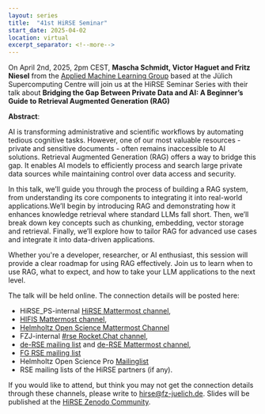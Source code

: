 ```yaml
---
layout: series
title:  "41st HiRSE Seminar"
start_date: 2025-04-02
location: virtual
excerpt_separator: <!--more-->
---
```


On April 2nd, 2025, 2pm CEST, **Mascha Schmidt, Victor Haguet and Fritz Niesel** from the [Applied Machine Learning Group](https://www.fz-juelich.de/en/ias/jsc/about-us/structure/simulation-and-data-labs/sdl-applied-machine-learning) based at the Jülich Supercomputing Centre will join us at the HiRSE Seminar Series with their talk about **Bridging the Gap Between Private Data and AI: A Beginner’s Guide to Retrieval Augmented Generation (RAG)**
<!--more-->

**Abstract**:

AI is transforming administrative and scientific workflows by automating tedious cognitive tasks. However, one of our most valuable resources - private and sensitive documents - often remains inaccessible to AI solutions.
Retrieval Augmented Generation (RAG) offers a way to bridge this gap. It enables AI models to efficiently process and search large private data sources while maintaining control over data access and security.

In this talk, we’ll guide you through the process of building a RAG system, from understanding its core components to integrating it into real-world applications.We’ll begin by introducing RAG and demonstrating how it enhances knowledge retrieval where standard LLMs fall short.
Then, we’ll break down key concepts such as chunking, embedding, vector storage and retrieval. Finally, we’ll explore how to tailor RAG for advanced use cases and integrate it into data-driven applications.

Whether you're a developer, researcher, or AI enthusiast, this session will provide a clear roadmap for using RAG effectively. Join us to learn when to use RAG, what to expect, and how to take your LLM applications to the next level.


The talk will be held online. The connection details will be posted here:

* HiRSE_PS-internal [HiRSE Mattermost channel](https://mattermost.hzdr.de/hirse),
* [HIFIS Mattermost channel](https://mattermost.hzdr.de/hifis), 
* [Helmholtz Open Science Mattermost Channel](https://mattermost.hzdr.de/open-science)
* FZJ-internal [#rse Rocket.Chat channel](https://chat.fz-juelich.de/channel/rse),
* [de-RSE mailing list](https://de-rse.org/de/join.html) and [de-RSE Mattermost channel](https://chat.gwdg.de/channel/derse),
* [FG RSE mailing list](https://fg-rse.gi.de/weiteres/mailingliste)
* Helmholtz Open Science Pro [Mailinglist](https://os.helmholtz.de/en/newsroom/mailing-list/)
* RSE mailing lists of the HiRSE partners (if any).

If you would like to attend, but think you may not get the connection details through these channels, please write to [hirse@fz-juelich.de](mailto:hirse@fz-juelich.de). Slides will be published at the [HiRSE Zenodo Community](https://zenodo.org/communities/hirse/).
